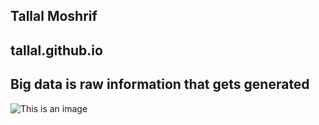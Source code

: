 ## Tallal Moshrif
## tallal.github.io
## Big data is raw information that gets generated
![This is an image](https://image.petmd.com/files/styles/978x550/public/2022-10/french-bulldog.jpeg?w=2048&q=75)
